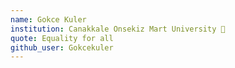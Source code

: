 ```yaml
---
name: Gokce Kuler 
institution: Canakkale Onsekiz Mart University 🚩 
quote: Equality for all
github_user: Gokcekuler
---
```

